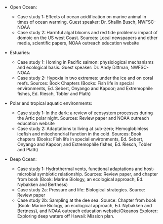 - Open Ocean:
  - Case study 1: Effects of ocean acidification on marine animal in times of ocean warming. Guest speaker: Dr. Shallin Busch, NWFSC-NOAA
  - Case study 2: Harmful algal blooms and red tide problems: impact of domoic on the US west Coast. Sources: Local newspapers and other media, scientific papers, NOAA outreach education website

- Estuaries:
  - Case study 1: Homing in Pacific salmon: physiological mechanisms and ecological basis. Guest speaker: Dr. Andy Dittman, NWFSC-NOAA
  - Case study 2: Hypoxia in two extremes: under the ice and on coral reefs. Sources: Book Chapters (Books: Fish life in special environments, Ed. Sebert, Onyango and Kapoor; and Extremophile fishes, Ed. Riesch, Tobler and Plath)

- Polar and tropical aquatic environments:
  - Case study 1: In the dark: a review of ecosystem processes during the Artic polar night. Sources: Review paper and NOAA outreach education website
  - Case study 2: Adaptations to living at sub-zero; Hemoglobinless icefish and mitochondrial function in the cold. Sources: Book chapters (Books: Fish life in special environments, Ed. Sebert, Onyango and Kapoor; and Extremophile fishes, Ed. Riesch, Tobler and Plath)


- Deep Ocean:
  - Case study 1: Hydrothermal vents, functional adaptations and host-microbial symbiotic relationship. Sources: Review paper, and chapter from book (Book: Marine Biology, an ecological approach, Ed. Nybakken and Bertness)
  - Case study 2a: Pressure and life: Biological strategies. Source: Review paper
  - Case study 2b: Sampling at the dee sea. Source: Chapter from book (Book: Marine Biology, an ecological approach, Ed. Nybakken and Bertness), and NOAA outreach education website/Okeanos Explorer: Exploring deep waters off Hawaii: Mission plan.


